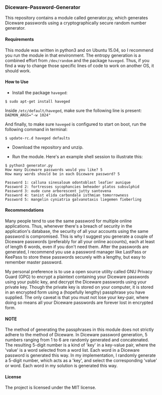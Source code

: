 ### Diceware-Password-Generator ###
This repository contains a module called generator.py, which generates Diceware passwords using a cryptographically secure random number generator.

#### Requirements ####
This module was written in python3 and on Ubuntu 15.04, so I recommend you run the module in that environment. The entropy generation is a combined effort from `/dev/random` and the package `haveged`. Thus, if you find a way to change those specific lines of code to work on another OS, it should work.

#### How to Use ####
 - Install the package `haveged`:
```
$ sudo apt-get install haveged
```

Inside `/etc/default/haveged`, make sure the following line is present:
`DAEMON_ARGS="-w 1024"`

And finally, to make sure `haveged` is configured to start on boot, run the following command in terminal:
```
$ update-rc.d haveged defaults
```
 - Download the repository and unzip.

 - Run the module. Here's an example shell session to illustrate this:
```
$ python3 generator.py
How many Diceware passwords would you like? 5
How many words should be in each Diceware password? 5

Password 1: calluna sinesaloum odontoblast leafier aunique 
Password 2: fortresses sycophancies beheader platos subsulphid 
Password 3: oude cune arborescent jutty santovena 
Password 4: tanist elida carbondale isthmian tomorrowness 
Password 5: mangelin cyniatria galvanotaxis liegemen fieberling

```

#### Recommendations ####
Many people tend to use the same password for multiple online applications. Thus, whenever there's a breach of security in the application's database, the security of all your accounts using the same password is compromised. This is why I suggest you generate a couple of Diceware passwords (preferably for all your online accounts), each at least of length 6 words, even if you don't need them. After the passwords are generated, I recommend you use a password manager like LastPass or KeePass to store these passwords securely with a lengthy, but easy to remember master password.

My personal preference is to use a open source utility called GNU Privacy Guard (GPG) to encrypt a plaintext containing your Diceware passwords using your public key, and decrypt the Diceware passwords using your private key. Though the private key is stored on your computer, it is stored in an encrypted form using a (hopefully lengthy) passphrase you have supplied. The only caveat is that you must not lose your key-pair, where doing so means all your Diceware passwords are forever lost in encrypted form.

#### NOTE ####
The method of generating the passphrases in this module does not strictly adhere to the method of Diceware. In Diceware password generation, 5 numbers ranging from 1 to 6 are randomly generated and concatenated. The resulting 5-digit number is a kind of 'key' in a key-value pair, where the 'value' is a word selected from a word list. Each word in a Diceware password is generated this way. In my implementation, I randomly generate a 5-digit number, which acts as a 'key', and select the corresponding 'value' or word. Each word in my solution is generated this way.

#### License ####
The project is licensed under the MIT license.
